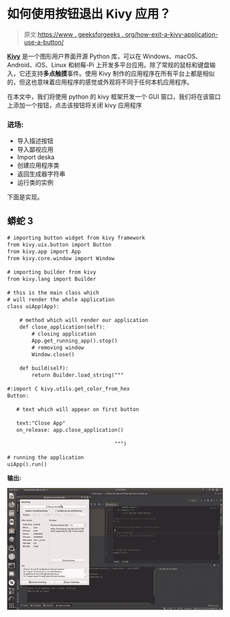 # 如何使用按钮退出 Kivy 应用？

> 原文:[https://www . geeksforgeeks . org/how-exit-a-kivy-application-use-a-button/](https://www.geeksforgeeks.org/how-to-exit-a-kivy-application-using-a-button/)

[**Kivy**](https://www.geeksforgeeks.org/kivy-tutorial/) 是一个图形用户界面开源 Python 库，可以在 Windows、macOS、Android、iOS、Linux 和树莓-Pi 上开发多平台应用。除了常规的鼠标和键盘输入，它还支持**多点触摸**事件。使用 Kivy 制作的应用程序在所有平台上都是相似的，但这也意味着应用程序的感觉或外观将不同于任何本机应用程序。

在本文中，我们将使用 python 的 kivy 框架开发一个 GUI 窗口，我们将在该窗口上添加一个按钮，点击该按钮将关闭 kivy 应用程序

### **进场:**

*   导入描述按钮
*   导入鄙视应用
*   Import deska
*   创建应用程序类
*   返回生成器字符串
*   运行类的实例

下面是实现。

## 蟒蛇 3

```
# importing button widget from kivy framework
from kivy.uix.button import Button
from kivy.app import App
from kivy.core.window import Window

# importing builder from kivy
from kivy.lang import Builder

# this is the main class which 
# will render the whole application
class uiApp(App):

    # method which will render our application
    def close_application(self):
        # closing application
        App.get_running_app().stop()
        # removing window
        Window.close()

    def build(self):
        return Builder.load_string("""

#:import C kivy.utils.get_color_from_hex
Button:

   # text which will appear on first button

   text:"Close App"
   on_release: app.close_application()

                                   """)

# running the application
uiApp().run()
```

**输出:**

![](img/2f19de3256a864262d4a6bcf240d00dc.png)